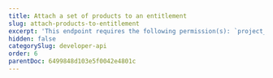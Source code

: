 ```yaml
---
title: Attach a set of products to an entitlement
slug: attach-products-to-entitlement
excerpt: 'This endpoint requires the following permission(s): `project_configuration:entitlements:read_write`.'
hidden: false
categorySlug: developer-api
order: 6
parentDoc: 6499848d103e5f0042e4801c
---
```

